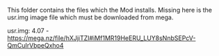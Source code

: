 This folder contains the files which the Mod installs.
Missing here is the usr.img image file which must be downloaded from mega.

usr.img: 4.07 - https://mega.nz/file/hXJjiTZI#iMf1MR19HeERU_LUY8sNnbSEPcV-QmCuIrVbpeQxho4
